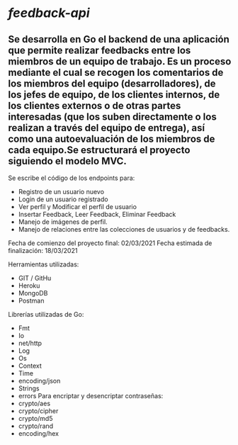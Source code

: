 # *feedback-api*

##	Se desarrolla en Go el backend de una aplicación que permite realizar feedbacks entre los miembros de un equipo de trabajo. Es un proceso mediante el cual se recogen los comentarios de los miembros del equipo (desarrolladores), de los jefes de equipo, de los clientes internos, de los clientes externos o de otras partes interesadas (que los suben directamente o los realizan a través del equipo de entrega), así como una autoevaluación de los miembros de cada equipo.Se estructurará el proyecto siguiendo el modelo MVC.

Se escribe el código de los endpoints para:
*	Registro de un usuario nuevo
*	Login de un usuario registrado
*	Ver perfil y Modificar el perfil de usuario
*	Insertar Feedback, Leer Feedback, Eliminar Feedback
*	Manejo de imágenes de perfil.
* Manejo de relaciones entre las colecciones de usuarios y de feedbacks.

Fecha de comienzo del proyecto final: 02/03/2021
Fecha estimada de finalización: 18/03/2021

Herramientas utilizadas:
*	GIT / GitHu
*	Heroku 
*	MongoDB
*	Postman

Librerías utilizadas de Go:
*	Fmt
*	Io
*	net/http
*	Log
*	Os
*	Context
*	Time
*	encoding/json
*	Strings
*	errors
Para encriptar y desencriptar contraseñas:
*	crypto/aes
* crypto/cipher
*	crypto/md5
*	crypto/rand
*	encoding/hex
